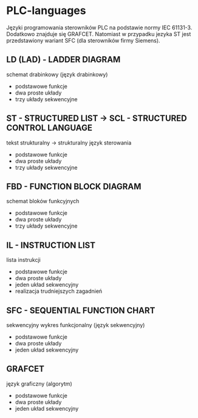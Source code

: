# PLC-languages
Języki programowania sterowników PLC na podstawie normy IEC 61131-3. Dodatkowo znajduje się GRAFCET. Natomiast w przypadku jezyka ST jest przedstawiony wariant SFC (dla sterowników firmy Siemens).

## LD (LAD) - LADDER DIAGRAM
schemat drabinkowy (język drabinkowy)
* podstawowe funkcje
* dwa proste układy
* trzy układy sekwencyjne

## ST - STRUCTURED LIST -> SCL - STRUCTURED CONTROL LANGUAGE
tekst strukturalny -> strukturalny język sterowania
* podstawowe funkcje
* dwa proste układy
* trzy układy sekwencyjne

## FBD - FUNCTION BLOCK DIAGRAM
schemat bloków funkcyjnych
* podstawowe funkcje
* dwa proste układy
* trzy układy sekwencyjne

## IL - INSTRUCTION LIST
lista instrukcji
* podstawowe funkcje
* dwa proste układy
* jeden układ sekwencyjny
* realizacja trudniejszych zagadnień

## SFC - SEQUENTIAL FUNCTION CHART
sekwencyjny wykres funkcjonalny (język sekwencyjny)
* podstawowe funkcje
* dwa proste układy
* jeden układ sekwencyjny

## GRAFCET
język graficzny (algorytm)
* podstawowe funkcje
* dwa proste układy
* jeden układ sekwencyjny
